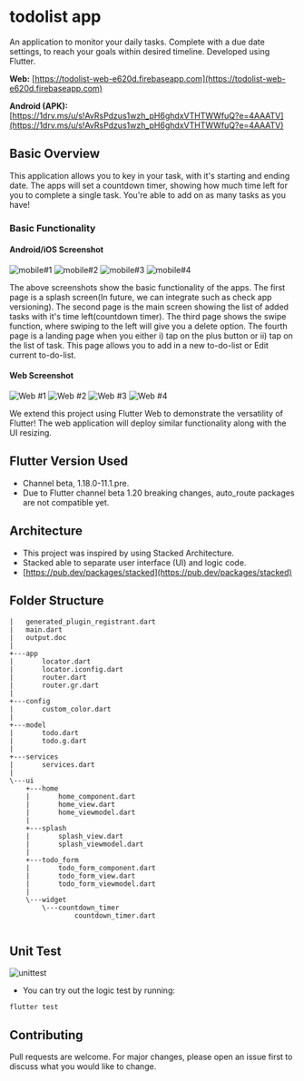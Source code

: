 # todolist app

An application to monitor your daily tasks. Complete with a due date settings, to reach your goals within desired timeline. Developed using Flutter.

**Web:** [https://todolist-web-e620d.firebaseapp.com](https://todolist-web-e620d.firebaseapp.com)

**Android (APK):** [https://1drv.ms/u/s!AvRsPdzus1wzh_pH6ghdxVTHTWWfuQ?e=4AAATV](https://1drv.ms/u/s!AvRsPdzus1wzh_pH6ghdxVTHTWWfuQ?e=4AAATV) 



## Basic Overview

This application allows you to key in your task, with it's starting and ending date. The apps will set a countdown timer, showing how much time left for you to complete a single task. You're able to add on as many tasks as you have!

### Basic Functionality

#### Android/iOS Screenshot

![mobile#1](https://i.imgur.com/TfHfHEs.jpg)
![mobile#2](https://i.imgur.com/5EA555F.jpg)
![mobile#3](https://i.imgur.com/oejpW7K.jpg)
![mobile#4](https://i.imgur.com/ZchwAix.jpg)

The above screenshots show the basic functionality of the apps. The first page is a splash screen(In future, we can integrate such as check app versioning). The second page is the main screen showing the list of added tasks with it's time left(countdown timer). The third page shows the swipe function, where swiping to the left will give you a delete option. The fourth page is a landing page when you either i) tap on the plus button or ii) tap on the list of task. This page allows you to add in a new to-do-list or Edit current to-do-list.


#### Web Screenshot

![Web #1](https://i.imgur.com/LLjK2am.jpg)
![Web #2](https://i.imgur.com/Dzyg7cY.jpg)
![Web #3](https://i.imgur.com/H8FOOSn.jpg)
![Web #4](https://i.imgur.com/ij0z86i.jpg)

We extend this project using Flutter Web to demonstrate the versatility of Flutter! The web application will deploy similar functionality along with the UI resizing.


## Flutter Version Used

- Channel beta, 1.18.0-11.1.pre.
- Due to Flutter channel beta 1.20 breaking changes, auto_route packages are not compatible yet.

## Architecture

- This project was inspired by using Stacked Architecture.
- Stacked able to separate user interface (UI) and logic code.
- [https://pub.dev/packages/stacked](https://pub.dev/packages/stacked)


## Folder Structure 


```folder structure
|   generated_plugin_registrant.dart
|   main.dart
|   output.doc
|   
+---app
|       locator.dart
|       locator.iconfig.dart
|       router.dart
|       router.gr.dart
|       
+---config
|       custom_color.dart
|       
+---model
|       todo.dart
|       todo.g.dart
|       
+---services
|       services.dart
|       
\---ui
    +---home
    |       home_component.dart
    |       home_view.dart
    |       home_viewmodel.dart
    |       
    +---splash
    |       splash_view.dart
    |       splash_viewmodel.dart
    |       
    +---todo_form
    |       todo_form_component.dart
    |       todo_form_view.dart
    |       todo_form_viewmodel.dart
    |       
    \---widget
        \---countdown_timer
                countdown_timer.dart
                
```

## Unit Test

![unittest](https://i.imgur.com/7H44Yq1.png)

- You can try out the logic test by running:

```
flutter test
```


## Contributing
Pull requests are welcome. For major changes, please open an issue first to discuss what you would like to change.
